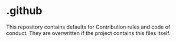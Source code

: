 # .github
This repository contains defaults for Contribution rules and code of conduct. They are overwritten if the project contains this files itself.

